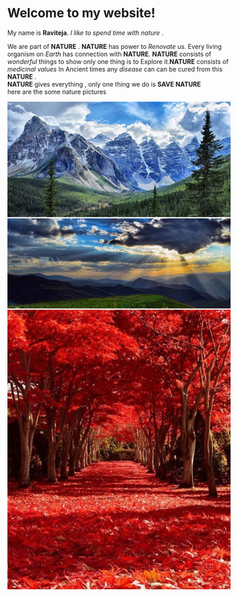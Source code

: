 # Welcome to my website!


My name is **Raviteja**. _I like to spend time with nature_ .  


We are part of **NATURE** . **NATURE** has power to _Renovate_ us. Every living organism on _Earth_ has connection with **NATURE**. **NATURE** consists of _wonderful_ things to show only one thing is to Explore it.**NATURE** consists of _medicinal values_ In Ancient times any _disease_ can can be cured from this **NATURE** .    
            **NATURE** gives everything , only one thing we do is **SAVE NATURE**  
            here are the some nature pictures


![ mountain pic](mountain-pic.jpg)  
![nature pic 1](nature-pic-1.jpg)  
![nature pic 2](nature-pic-2.jpg)  
  
